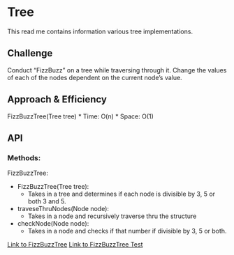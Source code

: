 # Tree
This read me contains information various tree implementations.

## Challenge
Conduct “FizzBuzz” on a tree while traversing through it. Change the values of each of the nodes dependent on the current node’s value.

## Approach & Efficiency
FizzBuzzTree(Tree tree)
    * Time: O(n)
    * Space: O(1)


## API
  ### Methods:
  FizzBuzzTree:
 * FizzBuzzTree(Tree tree): 
     * Takes in a tree and determines if each node is divisible by 3, 5 or both 3 and 5. 
 * traveseThruNodes(Node node):
     * Takes in a node and recursively traverse thru the structure
 * checkNode(Node node):
     * Takes in a node and checks if that number if divisible by 3, 5 or both.
 


[Link to FizzBuzzTree](../src/main/java/challenges/FizzBuzzTree/FizzBuzzTree.java)
[Link to FizzBuzzTree Test](../src/test/java/challenges/FizzBuzzTree/FizzBuzzTreeTest.java)



